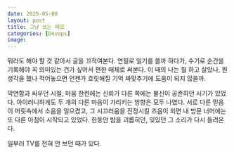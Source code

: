 ```yaml
---
date: 2025-05-08
layout: post
title: 그냥 쓰는 메모
categories: [Devops]
image: 
---
```


뭐라도 해야 할 것 같아서 글을 끄적여본다. 
연필로 일기를 쓸까 하다가, 수기로 순간을 기록해야 꼭 의미있는 건가 싶어서 편한 매체로 써본다. 
이 때의 나는 뭘 하고 살았나, 뭔 생각을 했나 적어놓으면 언젠가 흐릿해질 기억 짜맞추기에 도움이 되지 않을까.   

막연함과 싸우던 시절, 마음 한켠에는 신뢰가 다른 쪽에는 불신이 공존하던 시기가 있었다.
아이러니하게도 두 개의 다른 마음이 가리키는 방향은 모두 나였다.
서로 다른 믿음이 머릿속에서 소음을 일으켰고,
그 시끄러움을 진정시킬 즈음이 되면 내 방문 너머에는 또 다른 아침이 시작되고 있었다.
한동안 밤을 괴롭히던, 잊있던 그 소리가 다시 들려온다.

일부러 TV를 전혀 안 보던 때가 있다.


